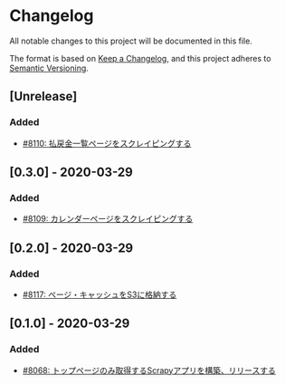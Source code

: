 # Changelog

All notable changes to this project will be documented in this file.

The format is based on [Keep a Changelog](https://keepachangelog.com/en/1.0.0/),
and this project adheres to [Semantic Versioning](https://semver.org/spec/v2.0.0.html).

## [Unrelease]
### Added
- [#8110: 払戻金一覧ページをスクレイピングする](https://redmine.u6k.me/issues/8110)

## [0.3.0] - 2020-03-29
### Added
- [#8109: カレンダーページをスクレイピングする](https://redmine.u6k.me/issues/8109)

## [0.2.0] - 2020-03-29
### Added
- [#8117: ページ・キャッシュをS3に格納する](https://redmine.u6k.me/issues/8117)

## [0.1.0] - 2020-03-29
### Added
- [#8068: トップページのみ取得するScrapyアプリを構築、リリースする](https://redmine.u6k.me/issues/8068)
